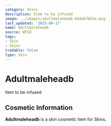 ```yaml
---
category: Skins
description: Item to be infused
image: ../images/adultmaleheadb-0d4ab70d1e.png
last_updated: '2025-09-17'
name: Adultmaleheadb
source: WFCD
tags:
- Skin
- Skins
tradable: false
type: Skin
---
```


# Adultmaleheadb

Item to be infused

## Cosmetic Information

**Adultmaleheadb** is a skin cosmetic item for Skins.

